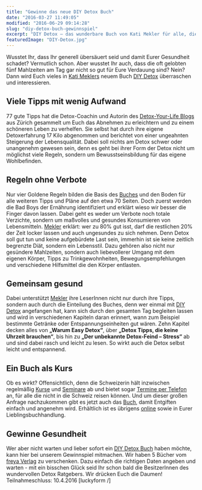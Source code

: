 ```yaml
---
title: "Gewinne das neue DIY Detox Buch"
date: "2016-03-27 11:49:05"
modified: "2016-06-29 09:14:28"
slug: "diy-detox-buch-gewinnspiel"
excerpt: "DIY Detox – das wunderbare Buch von Kati Mekler für alle, die sich rundum gesund und wohl fühlen möchten."
featuredImage: "DIY-Detox.jpg"
---
```


Wusstet Ihr, dass Ihr generell übersäuert seid und damit Eurer Gesundheit schadet? Vermutlich schon. Aber wusstet Ihr auch, dass die oft gelobten fünf Mahlzeiten am Tag gar nicht so gut für Eure Verdauung sind? Nein? Dann wird Euch vieles in [Kati Meklers](http://www.detox-your-life.com/kati-thetahealing-und-detox/) neuem Buch [DIY Detox](http://www.freya.at/de/naturheilkunde?page=shop.product_details&flypage=flypage-vmbright.tpl&product_id=278&category_id=82) überraschen und interessieren.

## Viele Tipps mit wenig Aufwand

77 gute Tipps hat die Detox-Coachin und Autorin des [Detox-Your-Life Blogs](http://www.detox-your-life.com/) aus Zürich gesammelt um Euch das Abnehmen zu erleichtern und zu einem schöneren Leben zu verhelfen. Sie selbst hat durch ihre eigene Detoxerfahrung 17 Kilo abgenommen und berichtet von einer ungeahnten Steigerung der Lebensqualität. Dabei soll nichts am Detox schwer oder unangenehm gewesen sein, denn es geht bei ihrer Form der Detox nicht um möglichst viele Regeln, sondern um Bewusstseinsbildung für das eigene Wohlbefinden.

## Regeln ohne Verbote

Nur vier Goldene Regeln bilden die Basis des [Buches](http://www.freya.at/de/naturheilkunde?page=shop.product_details&flypage=flypage-vmbright.tpl&product_id=278&category_id=82) und den Boden für alle weiteren Tipps und Pläne auf den etwa 70 Seiten. Doch zuerst werden die Bad Boys der Ernährung identifiziert und erklärt wieso wir besser die Finger davon lassen. Dabei geht es weder um Verbote noch totale Verzichte, sondern um maßvolles und gesundes Konsumieren von Lebensmitteln. [Mekler](http://www.detox-your-life.com/kati-thetahealing-und-detox/) erklärt: wer zu 80% gut isst, darf die restlichen 20% der Zeit locker lassen und auch ungesundes zu sich nehmen. Denn Detox soll gut tun und keine aufgebürdete Last sein, immerhin ist sie keine zeitlich begrenzte Diät, sondern ein Lebensstil. Dazu gehören also nicht nur gesündere Mahlzeiten, sondern auch liebevollerer Umgang mit dem eigenen Körper, Tipps zu Trinkgewohnheiten, Bewegungsempfehlungen und verschiedene Hilfsmittel die den Körper entlasten.

## Gemeinsam gesund

Dabei unterstützt [Mekler](http://www.detox-your-life.com/kati-thetahealing-und-detox/) ihre LeserInnen nicht nur durch ihre Tipps, sondern auch durch die Einteilung des Buches, denn wer einmal mit [DIY Detox](http://www.freya.at/de/naturheilkunde?page=shop.product_details&flypage=flypage-vmbright.tpl&product_id=278&category_id=82) angefangen hat, kann sich durch den gesamten Tag begleiten lassen und wird in verschiedenen Kapiteln daran erinnert, wann zum Beispiel bestimmte Getränke oder Entspannungseinheiten gut wären. Zehn Kapitel decken alles von **„Warum Easy Detox“**, über **„Detox Tipps, die keine Uhrzeit brauchen“**, bis hin zu **„Der unbekannte Detox-Feind – Stress“** ab und sind dabei rasch und leicht zu lesen. So wirkt auch die Detox selbst leicht und entspannend.

## Ein Buch als Kurs

Ob es wirkt? Offensichtlich, denn die Schweizerin hält inzwischen regelmäßig [Kurse](http://www.detox-your-life.com/thetahealing-kurse/) und [Seminare](http://www.detox-your-life.com/thetahealing-kurse/#section1) ab und bietet sogar [Termine per Telefon](http://www.detox-your-life.com/thetahealing-coaching/) an, für alle die nicht in die Schweiz reisen können. Und um dieser großen Anfrage nachzukommen gibt es jetzt auch das [Buch](http://www.freya.at/de/naturheilkunde?page=shop.product_details&flypage=flypage-vmbright.tpl&product_id=278&category_id=82), damit Entgiften einfach und angenehm wird. Erhältlich ist es übrigens [online](http://www.freya.at/de/naturheilkunde?page=shop.product_details&flypage=flypage-vmbright.tpl&product_id=278&category_id=82) sowie in Eurer Lieblingsbuchhandlung.

## Gewinne Gesundheit

Wer aber nicht warten und lieber sofort ein [DIY Detox Buch](http://www.freya.at/de/naturheilkunde?page=shop.product_details&flypage=flypage-vmbright.tpl&product_id=278&category_id=82) haben möchte, kann hier bei unserem Gewinnspiel mitmachen. Wir haben 5 Bücher vom [freya Verlag](http://www.freya.at/) zu verschenken. Dazu einfach die richtigen Daten angeben und warten - mit ein bisschen Glück seid Ihr schon bald die BesitzerInnen des wundervollen Detox Ratgebers. Wir drücken Euch die Daumen! Teilnahmeschluss: 10.4.2016 \[luckyform /\]